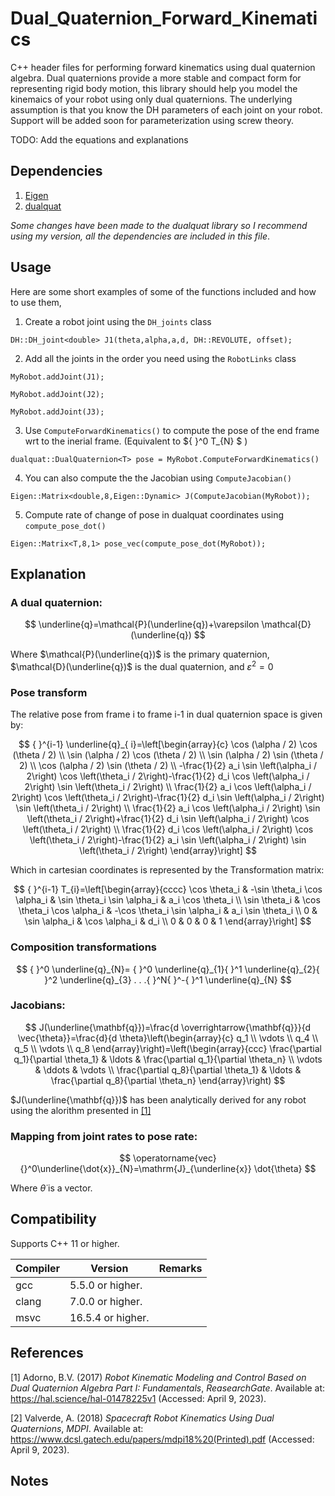 # Dual_Quaternion_Forward_Kinematics
C++ header files for performing forward kinematics using dual quaternion algebra.
Dual quaternions provide a more stable and compact form for representing rigid body motion, this library should help you model the kinemaics of your robot using only dual quaternions. The underlying assumption is that you know the DH parameters of each joint on your robot. Support will be added soon for parameterization using screw theory.


TODO: Add the equations and explanations


## Dependencies

1. [Eigen](https://eigen.tuxfamily.org/index.php?title=Main_Page)
2. [dualquat](https://github.com/Hasenpfote/dualquat)

*Some changes have been made to the dualquat library so I recommend using my version, all the dependencies are included in this file*.

## Usage
Here are some short examples of some of the functions included and how to use them,

1. Create a robot joint using the `DH_joints` class 

`DH::DH_joint<double> J1(theta,alpha,a,d, DH::REVOLUTE, offset);`

2. Add all the joints in the order you need using the `RobotLinks` class

`MyRobot.addJoint(J1);`

`MyRobot.addJoint(J2);`

`MyRobot.addJoint(J3);`

3. Use `ComputeForwardKinematics()` to compute the pose of the end frame wrt to the inerial frame. (Equivalent to 
${ }^0 T_{N} $
)

`dualquat::DualQuaternion<T> pose = MyRobot.ComputeForwardKinematics()`

4. You can also compute the the Jacobian using `ComputeJacobian()`

`Eigen::Matrix<double,8,Eigen::Dynamic> J(ComputeJacobian(MyRobot));`

5. Compute rate of change of pose in dualquat coordinates using `compute_pose_dot()`

`Eigen::Matrix<T,8,1> pose_vec(compute_pose_dot(MyRobot));`

## Explanation

### A dual quaternion:

$$
\underline{q}=\mathcal{P}(\underline{q})+\varepsilon \mathcal{D}(\underline{q})
$$


Where $\mathcal{P}(\underline{q})$ is the primary quaternion, $\mathcal{D}(\underline{q})$ is the dual quaternion, and $\varepsilon^2=0$ 


### Pose transform

The relative pose from frame i to frame i-1 in dual quaternion space is given by:

$$
{ }^{i-1} \underline{q}_{ i}=\left[\begin{array}{c}
\cos (\alpha / 2) \cos (\theta / 2) \\
\sin (\alpha / 2) \cos (\theta / 2) \\
\sin (\alpha / 2) \sin (\theta / 2) \\
\cos (\alpha / 2) \sin (\theta / 2) \\
-\frac{1}{2} a_i \sin \left(\alpha_i / 2\right) \cos \left(\theta_i / 2\right)-\frac{1}{2} d_i \cos \left(\alpha_i / 2\right) \sin \left(\theta_i / 2\right) \\
\frac{1}{2} a_i \cos \left(\alpha_i / 2\right) \cos \left(\theta_i / 2\right)-\frac{1}{2} d_i \sin \left(\alpha_i / 2\right) \sin \left(\theta_i / 2\right) \\
\frac{1}{2} a_i \cos \left(\alpha_i / 2\right) \sin \left(\theta_i / 2\right)+\frac{1}{2} d_i \sin \left(\alpha_i / 2\right) \cos \left(\theta_i / 2\right) \\
\frac{1}{2} d_i \cos \left(\alpha_i / 2\right) \cos \left(\theta_i / 2\right)-\frac{1}{2} a_i \sin \left(\alpha_i / 2\right) \sin \left(\theta_i / 2\right)
\end{array}\right]
$$

Which in cartesian coordinates is represented by the Transformation matrix:

$$
{ }^{i-1} T_{i}=\left[\begin{array}{cccc}
\cos \theta_i & -\sin \theta_i \cos \alpha_i & \sin \theta_i \sin \alpha_i & a_i \cos \theta_i \\
\sin \theta_i & \cos \theta_i \cos \alpha_i & -\cos \theta_i \sin \alpha_i & a_i \sin \theta_i \\
0 & \sin \alpha_i & \cos \alpha_i & d_i \\
0 & 0 & 0 & 1
\end{array}\right]
$$


### Composition transformations

$$
{ }^0 \underline{q}_{N}= { }^0 \underline{q}_{1}{ }^1 \underline{q}_{2}{ }^2 \underline{q}_{3}  . . .{ }^N{ }^-{ }^1 \underline{q}_{N} 
$$

### Jacobians:

$$
J(\underline{\mathbf{q}})=\frac{d \overrightarrow{\mathbf{q}}}{d \vec{\theta}}=\frac{d}{d \theta}\left(\begin{array}{c}
q_1 \\
\vdots \\
q_4 \\
q_5 \\
\vdots \\
q_8
\end{array}\right)=\left(\begin{array}{ccc}
\frac{\partial q_1}{\partial \theta_1} & \ldots & \frac{\partial q_1}{\partial \theta_n} \\
\vdots & \ddots & \vdots \\
\frac{\partial q_8}{\partial \theta_1} & \ldots & \frac{\partial q_8}{\partial \theta_n}
\end{array}\right)
$$

$J(\underline{\mathbf{q}})$ has been analytically derived for any robot using the alorithm presented in [[1]](https://hal.science/hal-01478225/file/Robot_Kinematic_Modeling_and_Control_Based_on_Dual_Quaternion_Algebra_Part_I_Fundamentals_28Feb2017.pdf)

### Mapping from joint rates to pose rate:

$$
\operatorname{vec} {}^0\underline{\dot{x}}_{N}=\mathrm{J}_{\underline{x}} \dot{\theta}
$$

Where $\dot{\theta}$ is a vector.


## Compatibility

Supports C++ 11 or higher.

| Compiler | Version           | Remarks |
| -------- | ----------------- | ------- |
| gcc      | 5.5.0 or higher.  |         |
| clang    | 7.0.0 or higher.  |         |
| msvc     | 16.5.4 or higher. |         |


## References

[1] Adorno, B.V. (2017) *Robot Kinematic Modeling and Control Based on Dual
Quaternion Algebra Part I: Fundamentals*, *ReasearchGate*. Available at:
https://hal.science/hal-01478225v1 (Accessed: April 9, 2023).

[2] Valverde, A. (2018) *Spacecraft Robot Kinematics Using Dual
Quaternions*, *MDPI*. Available at:
https://www.dcsl.gatech.edu/papers/mdpi18%20(Printed).pdf (Accessed:
April 9, 2023).

## Notes


